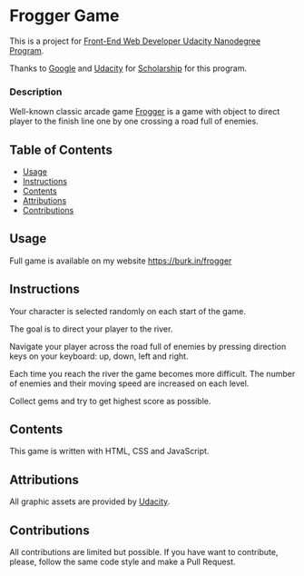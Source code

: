# Frogger Game

This is a project for [Front-End Web Developer Udacity Nanodegree Program](https://www.udacity.com/course/front-end-web-developer-nanodegree--nd001).

Thanks to [Google](https://google.com "Google") and [Udacity](https://www.udacity.com "Udacity") for [Scholarship](https://www.udacity.com/google-scholarships) for this program.

### Description

Well-known classic arcade game [Frogger](https://en.wikipedia.org/wiki/Frogger "Wikipedia") is a game with object to direct player to the finish line one by one crossing a road full of enemies.

## Table of Contents

* [Usage](#usage)
* [Instructions](#instructions)
* [Contents](#contents)
* [Attributions](#attributions)
* [Contributions](#contributions)

## Usage

Full game is available on my website https://burk.in/frogger

## Instructions

Your character is selected randomly on each start of the game.

The goal is to direct your player to the river.

Navigate your player across the road full of enemies by pressing direction keys on your keyboard: up, down, left and right.

Each time you reach the river the game becomes more difficult. The number of enemies and their moving speed are increased on each level.

Collect gems and try to get highest score as possible.

## Contents

This game is written with HTML, CSS and JavaScript.

## Attributions

All graphic assets are provided by [Udacity](https://www.udacity.com "Udacity").

## Contributions

All contributions are limited but possible. If you have want to contribute, please, follow the same code style and make a Pull Request.
